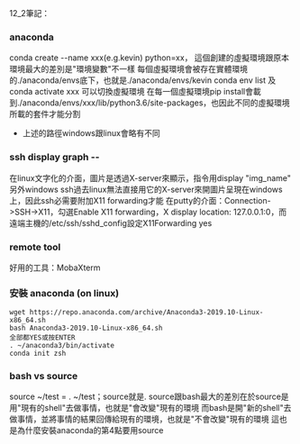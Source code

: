 12_2筆記：
### anaconda
conda create --name xxx(e.g.kevin) python=xx，
這個創建的虛擬環境跟原本環境最大的差別是"環境變數"不一樣
每個虛擬環境會被存在實體環境的./anaconda/envs底下，也就是./anaconda/envs/kevin
conda env list 及 conda activate xxx 可以切換虛擬環境
在每一個虛擬環境pip install會載到./anaconda/envs/xxx/lib/python3.6/site-packages，也因此不同的虛擬環境所載的套件才能分割
* 上述的路徑windows跟linux會略有不同

### ssh display graph --
在linux文字化的介面，圖片是透過X-server來顯示，指令用display "img_name"
另外windows ssh過去linux無法直接用它的X-server來開圖片呈現在windows上，因此ssh必需要附加X11 forwarding才能
在putty的介面：Connection->SSH->X11，勾選Enable X11 forwarding，X display location: 127.0.0.1:0，而遠端主機的/etc/ssh/sshd_config設定X11Forwarding yes

### remote tool
好用的工具：MobaXterm

### 安裝 anaconda (on linux)
```
wget https://repo.anaconda.com/archive/Anaconda3-2019.10-Linux-x86_64.sh
bash Anaconda3-2019.10-Linux-x86_64.sh
全部都YES或按ENTER
. ~/anaconda3/bin/activate
conda init zsh
```

### bash vs source
source ~/test = . ~/test；source就是.
source跟bash最大的差別在於source是用"現有的shell"去做事情，也就是"會改變"現有的環境
而bash是開"新的shell"去做事情，並將事情的結果回傳給現有的環境，也就是"不會改變"現有的環境
這也是為什麼安裝anaconda的第4點要用source

